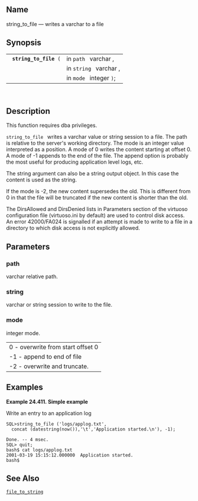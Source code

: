 <div>

<div>

</div>

<div>

## Name

string_to_file — writes a varchar to a file

</div>

<div>

## Synopsis

<div>

|                             |                         |
|-----------------------------|-------------------------|
| ` `**`string_to_file`**` (` | in `path ` varchar ,    |
|                             | in `string ` varchar ,  |
|                             | in `mode ` integer `)`; |

<div>

 

</div>

</div>

</div>

<div>

## Description

This function requires dba privileges.

`string_to_file ` writes a <span class="type">varchar </span> value or
string session to a file. The path is relative to the server's working
directory. The mode is an integer value interpreted as a position. A
mode of 0 writes the content starting at offset 0. A mode of -1 appends
to the end of the file. The append option is probably the most useful
for producing application level logs, etc.

The string argument can also be a string output object. In this case the
content is used as the string.

If the mode is -2, the new content supersedes the old. This is different
from 0 in that the file will be truncated if the new content is shorter
than the old.

The DirsAllowed and DirsDenied lists in Parameters section of the
virtuoso configuration file (virtuoso.ini by default) are used to
control disk access. An error 42000/FA024 is signalled if an attempt is
made to write to a file in a directory to which disk access is not
explicitly allowed.

</div>

<div>

## Parameters

<div>

### path

<span class="type">varchar </span> relative path.

</div>

<div>

### string

<span class="type">varchar </span> or <span class="type">string session
</span> to write to the file.

</div>

<div>

### mode

<span class="type">integer </span> mode.

|                                   |
|-----------------------------------|
| 0 - overwrite from start offset 0 |
| -1 - append to end of file        |
| -2 - overwrite and truncate.      |

</div>

</div>

<div>

## Examples

<div>

**Example 24.411. Simple example**

<div>

Write an entry to an application log

``` screen
SQL>string_to_file ('logs/applog.txt',
  concat (datestring(now()),'\t','Application started.\n'), -1);

Done. -- 4 msec.
SQL> quit;
bash$ cat logs/applog.txt
2001-03-19 15:15:12.000000  Application started.
bash$
```

</div>

</div>

  

</div>

<div>

## See Also

<a href="fn_file_to_string.html" class="link"
title="file_to_string"><code class="function">file_to_string </code></a>

</div>

</div>
